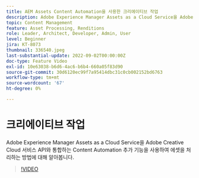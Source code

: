 ```yaml
---
title: AEM Assets Content Automation을 사용한 크리에이티브 작업
description: Adobe Experience Manager Assets as a Cloud Service을 Adobe Creative Cloud 서비스 API와 통합하는 Content Automation 추가 기능을 사용하여 에셋을 처리하는 방법에 대해 알아봅니다.
topic: Content Management
feature: Asset Processing, Renditions
role: Leader, Architect, Developer, Admin, User
level: Beginner
jira: KT-8073
thumbnail: 336540.jpeg
last-substantial-update: 2022-09-02T00:00:00Z
doc-type: Feature Video
exl-id: 10e63038-b6d6-4ac6-b6b4-660a05f83d90
source-git-commit: 30d6120ec99f7a95414dbc31c0cb002152bd6763
workflow-type: tm+mt
source-wordcount: '67'
ht-degree: 0%

---
```


# 크리에이티브 작업

Adobe Experience Manager Assets as a Cloud Service을 Adobe Creative Cloud 서비스 API와 통합하는 Content Automation 추가 기능을 사용하여 에셋을 처리하는 방법에 대해 알아봅니다.

>[!VIDEO](https://video.tv.adobe.com/v/336540?quality=12&learn=on)
